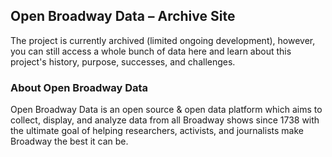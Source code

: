 ## Open Broadway Data – Archive Site
The project is currently archived (limited ongoing development), however, you can still access a whole bunch of data here
and learn about this project's history, purpose, successes, and challenges.

### About Open Broadway Data
Open Broadway Data is an open source & open data platform which aims to collect, display, and analyze data from all Broadway shows
since 1738 with the ultimate goal of helping researchers, activists, and journalists make Broadway the best it can be.
